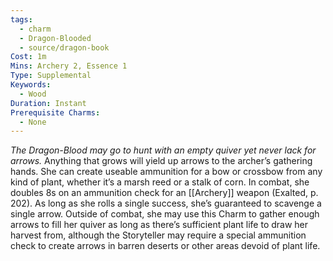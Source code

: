 ```yaml
---
tags:
  - charm
  - Dragon-Blooded
  - source/dragon-book
Cost: 1m
Mins: Archery 2, Essence 1
Type: Supplemental
Keywords:
  - Wood
Duration: Instant
Prerequisite Charms:
  - None
---
```

*The Dragon-Blood may go to hunt with an empty quiver yet never lack for arrows.*
Anything that grows will yield up arrows to the archer’s gathering hands. She can create useable ammunition for a bow or crossbow from any kind of plant, whether it’s a marsh reed or a stalk of corn. In combat, she doubles 8s on an ammunition check for an [[Archery]] weapon (Exalted, p. 202). As long as she rolls a single success, she’s guaranteed to scavenge a single arrow. Outside of combat, she may use this Charm to gather enough arrows to fill her quiver as long as there’s sufficient plant life to draw her harvest from, although the Storyteller may require a special ammunition check to create arrows in barren deserts or other areas devoid of plant life.